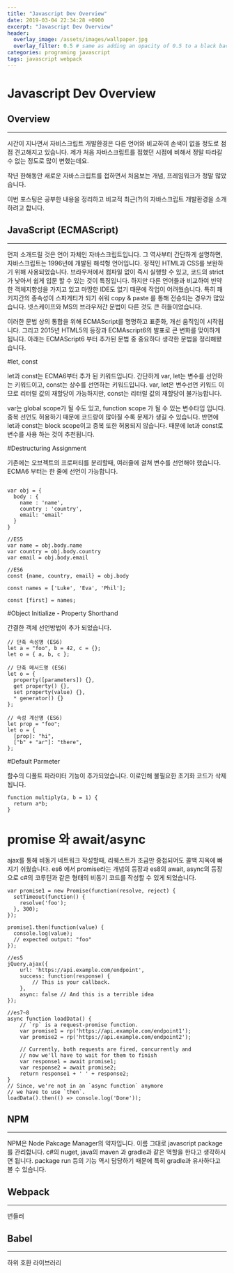 ```yaml
---
title: "Javascript Dev Overview"
date: 2019-03-04 22:34:28 +0900
excerpt: "Javascript Dev Overview"
header:
  overlay_image: /assets/images/wallpaper.jpg
  overlay_filter: 0.5 # same as adding an opacity of 0.5 to a black background
categories: programing javascript
tags: javascript webpack
---
```

Javascript Dev Overview
=============

## Overview
* * *

시간이 지나면서 자비스크립트 개발환경은 다른 언어와 비교하여 손색이 없을 정도로 점점 견고해지고 있습니다.
제가 처음 자바스크립트를 접했던 시점에 비해서 정말 따라갈 수 없는 정도로 많이 변했는데요.

작년 한해동안 새로운 자바스크립트를 접하면서 처음보는 개념, 프레임워크가 정말 많았습니다.

이번 포스팅은 공부한 내용을 정리하고 비교적 최근(?)의 자바스크립트 개발환경을 소개하려고 합니다.

## JavaScript (ECMAScript)
* * *

먼저 소개드릴 것은 언어 자체인 자바스크립트입니다. 그 역사부터 간단하게 설명하면,
자바스크립트는 1996년에 개발된 해석형 언어입니다. 정적인 HTML과 CSS를 보완하기 위해 사용되었습니다.
브라우저에서 컴파일 없이 즉시 실행할 수 있고, 코드의 strict가 낮아서 쉽게 입문 할 수 있는 것이 특징입니다.
하지만 다른 언어들과 비교하여 빈약한 객체지향성을 가지고 있고 마땅한 IDE도 없기 때문에 작업이 어려웠습니다.
특히 패키지간의 종속성이 스파게티가 되기 쉬워 copy & paste 를 통해 전승되는 경우가 많았습니다.
넷스케이프와 MS의 브라우저간 문법이 다른 것도 큰 허들이었습니다.

이러한 문법 상의 통합을 위해 ECMAScript를 명명하고 표준화, 개선 움직임이 시작됩니다.
그리고 2015년 HTML5의 등장과 ECMAscript6의 발표로 큰 변화를 맞이하게 됩니다.
아래는 ECMAScript6 부터 추가된 문법 중 중요하다 생각한 문법을 정리해봤습니다.

#let, const

let과 const는 ECMA6부터 추가 된 키워드입니다.
간단하게 var, let는 변수를 선언하는 키워드이고, const는 상수를 선언하는 키워드입니다.
var, let은 변수선언 키워드 이므로 리터럴 값의 재할당이 가능하지만, const는 리터럴 값의 재할당이 불가능합니다.

var는 global scope가 될 수도 있고, function scope 가 될 수 있는 변수타입 입니다.
중복 선언도 허용하기 때문에 코드량이 많아질 수록 문제가 생길 수 있습니다.
반면에 let과 const는 block scope이고 중복 또한 허용되지 않습니다.
때문에 let과 const로 변수를 사용 하는 것이 추천됩니다.


#Destructuring Assignment

기존에는 오브젝트의 프로퍼티를 분리할때, 여러줄에 걸쳐 변수를 선언해야 했습니다.
ECMA6 부터는 한 줄에 선언이 가능합니다.

```

var obj = {
  body : {
    name : 'name',
    country : 'country',
    email: 'email'
  }
}

//ES5
var name = obj.body.name
var country = obj.body.country
var email = obj.body.email

//ES6
const {name, country, email} = obj.body

const names = ['Luke', 'Eva', 'Phil']; 

const [first] = names;
```

#Object Initialize - Property Shorthand

간결한 객체 선언방법이 추가 되었습니다.

```
// 단축 속성명 (ES6)
let a = "foo", b = 42, c = {};
let o = { a, b, c };

// 단축 메서드명 (ES6)
let o = {
  property([parameters]) {},
  get property() {},
  set property(value) {},
  * generator() {}
};

// 속성 계산명 (ES6)
let prop = "foo";
let o = {
  [prop]: "hi",
  ["b" + "ar"]: "there",
};
```

#Default Parmeter

함수의 디폴트 파라미터 기능이 추가되었습니다.
이로인해 불필요한 초기화 코드가 삭제 됩니다.

```
function multiply(a, b = 1) {
  return a*b;
}
```

# promise 와 await/async

ajax를 통해 비동기 네트워크 작성할때, 리퀘스트가 조금만 중첩되어도 콜백 지옥에 빠지기 쉬웠습니다.
es6 에서 promise라는 개념의 등장과 es8의 await, async의 등장으로 c#의 코루틴과 같은 형태의 비동기 코드를 작성할 수 있게 되었습니다.

```
var promise1 = new Promise(function(resolve, reject) {
  setTimeout(function() {
    resolve('foo');
  }, 300);
});

promise1.then(function(value) {
  console.log(value);
  // expected output: "foo"
});
```

```
//es5
jQuery.ajax({
    url: 'https://api.example.com/endpoint',
    success: function(response) {
        // This is your callback.
    },
    async: false // And this is a terrible idea
});

//es7~8
async function loadData() {
    // `rp` is a request-promise function.
    var promise1 = rp('https://api.example.com/endpoint1');
    var promise2 = rp('https://api.example.com/endpoint2');
   
    // Currently, both requests are fired, concurrently and
    // now we'll have to wait for them to finish
    var response1 = await promise1;
    var response2 = await promise2;
    return response1 + ' ' + response2;
}
// Since, we're not in an `async function` anymore
// we have to use `then`.
loadData().then(() => console.log('Done'));
```

## NPM
* * *

NPM은 Node Pakcage Manager의 약자입니다. 이름 그대로 javascript package를 관리합니다.
c#의 nuget, java의 maven 과 gradle과 같은 역할을 한다고 생각하시면 됩니다.
package run 등의 기능 역시 담당하기 때문에 특히 gradle과 유사하다고 볼 수 있습니다.

## Webpack
* * *

번들러

## Babel
* * *

하위 호환 라이브러리